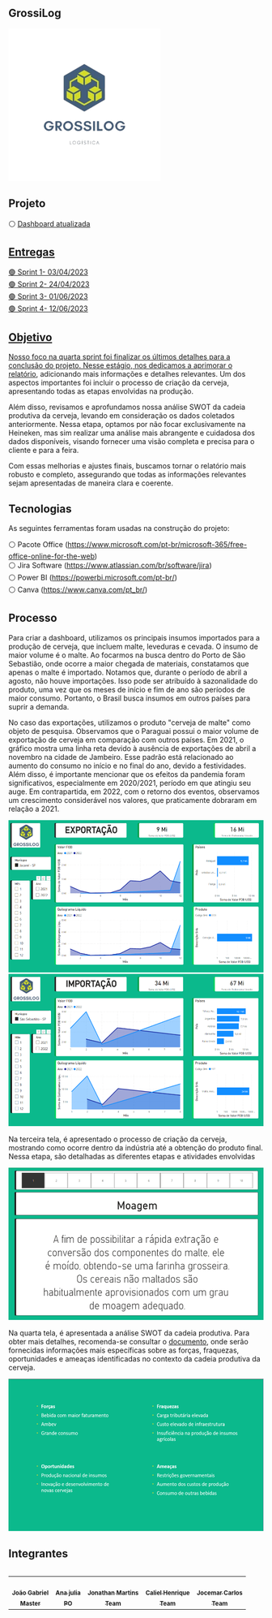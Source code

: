 ## GrossiLog

<div align="left">
  <img src="./Projeto/Logopng.png" height="300" width="300"/>
</div>

## Projeto
⚪ <a href="https://app.powerbi.com/Redirect?action=OpenApp&appId=66bdd59d-e517-4eed-a300-9fe6774afe9c&ctid=cf72e2bd-7a2b-4783-bdeb-39d57b07f76f"> Dashboard atualizada

## Entregas
🟢 Sprint 1- 03/04/2023<br /> 
🟢 Sprint 2- 24/04/2023<br /> 
🟢 Sprint 3- 01/06/2023<br /> 
🟢 Sprint 4- 12/06/2023

## Objetivo

Nosso foco na quarta sprint foi finalizar os últimos detalhes para a conclusão do projeto. Nesse estágio, nos dedicamos a aprimorar o <a href="https://github.com/GROSSILOG/Projeto-integrador-SM-1/blob/4-Sprint/Documentos/Relat%C3%B3rio.pdf">relatório</a>, adicionando mais informações e detalhes relevantes. Um dos aspectos importantes foi incluir o processo de criação da cerveja, apresentando todas as etapas envolvidas na produção.

Além disso, revisamos e aprofundamos nossa análise SWOT da cadeia produtiva da cerveja, levando em consideração os dados coletados anteriormente. Nessa etapa, optamos por não focar exclusivamente na Heineken, mas sim realizar uma análise mais abrangente e cuidadosa dos dados disponíveis, visando fornecer uma visão completa e precisa para o cliente e para a feira.

Com essas melhorias e ajustes finais, buscamos tornar o relatório mais robusto e completo, assegurando que todas as informações relevantes sejam apresentadas de maneira clara e coerente.

## Tecnologias

As seguintes ferramentas foram usadas na construção do projeto:

⚪ Pacote Office (https://www.microsoft.com/pt-br/microsoft-365/free-office-online-for-the-web)<br /> 
⚪ Jira Software (https://www.atlassian.com/br/software/jira)<br /> 
⚪ Power BI (https://powerbi.microsoft.com/pt-br/)<br /> 
⚪ Canva (https://www.canva.com/pt_br/)<br /> 

## Processo
  
Para criar a dashboard, utilizamos os principais insumos importados para a produção de cerveja, que incluem malte, leveduras e cevada. O insumo de maior volume é o malte. Ao focarmos na busca dentro do Porto de São Sebastião, onde ocorre a maior chegada de materiais, constatamos que apenas o malte é importado. Notamos que, durante o período de abril a agosto, não houve importações. Isso pode ser atribuído à sazonalidade do produto, uma vez que os meses de início e fim de ano são períodos de maior consumo. Portanto, o Brasil busca insumos em outros países para suprir a demanda.

No caso das exportações, utilizamos o produto "cerveja de malte" como objeto de pesquisa. Observamos que o Paraguai possui o maior volume de exportação de cerveja em comparação com outros países. Em 2021, o gráfico mostra uma linha reta devido à ausência de exportações de abril a novembro na cidade de Jambeiro. Esse padrão está relacionado ao aumento do consumo no início e no final do ano, devido a festividades. Além disso, é importante mencionar que os efeitos da pandemia foram significativos, especialmente em 2020/2021, período em que atingiu seu auge. Em contrapartida, em 2022, com o retorno dos eventos, observamos um crescimento considerável nos valores, que praticamente dobraram em relação a 2021.
  
<div align="left">
  <img src="./Projeto/Imagens/1Dash.png" height="300" width="533"/>
</div>
<div align="left">
  <img src="./Projeto/Imagens/2Dash.png" height="300" width="533"/>
</div>
  
Na terceira tela, é apresentado o processo de criação da cerveja, mostrando como ocorre dentro da indústria até a obtenção do produto final. Nessa etapa, são detalhadas as diferentes etapas e atividades envolvidas
<div align="left">
  <img src="./Projeto/Imagens/3Dash.png" height="300" width="533"/>
</div>
  
Na quarta tela, é apresentada a análise SWOT da cadeia produtiva. Para obter mais detalhes, recomenda-se consultar o <a href="https://github.com/GROSSILOG/Projeto-integrador-SM-1/blob/4-Sprint/Documentos/Analise%20swot.pdf">documento</a>, onde serão fornecidas informações mais específicas sobre as forças, fraquezas, oportunidades e ameaças identificadas no contexto da cadeia produtiva da cerveja.
<div align="left">
  <img src="./Projeto/Imagens/4Dash.png" height="300" width="533"/>
</div>
  
## Integrantes 

<table align="left">
  <tr>
     <td align="center"><a href="https://github.com/joaogabgr"><img src="https://avatars.githubusercontent.com/u/104585766?v=4" width="100px;" alt=""/>        <br /><sub><b>João Gabriel<br>Master</b></sub></a><br /> 
     <td align="center"><a href="https://github.com/AnaJ240"><img src="https://avatars.githubusercontent.com/u/132076974?v=4" width="100px;" alt=""/>        <br /><sub><b>Ana julia<br>PO</b></sub></a><br />
     <td align="center"><a href="https://github.com/Jhoww28"><img src="https://avatars.githubusercontent.com/u/128087120?v=4" width="100px;" alt=""/>        <br /><sub><b>Jonathan Martins<br>Team</b></sub></a><br /> 
     <td align="center"><a href="https://github.com/Calszika2001"><img src="https://avatars.githubusercontent.com/u/131174544?v=4" width="100px;" alt=""/>        <br /><sub><b>Caliel Henrique<br>Team</b></sub></a><br />     
     <td align="center"><a href="https://github.com/JJI1012"><img src="https://avatars.githubusercontent.com/u/130483310?v=4" width="100px;" alt=""/>        <br /><sub><b>Jocemar Carlos<br>Team</b></sub></a><br />     
</table>
